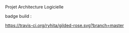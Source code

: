 Projet Architecture Logicielle

badge build : 

https://travis-ci.org/ryhita/gilded-rose.svg?branch=master


